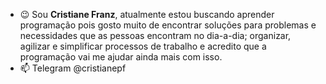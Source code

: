 - 😉 Sou <b>Cristiane Franz</b>, atualmente estou buscando aprender programação pois gosto muito de encontrar soluções para problemas e necessidades que as pessoas encontram no dia-a-dia; organizar, agilizar e simplificar processos de trabalho e acredito que a programação vai me ajudar ainda mais com isso.
- 📫 Telegram @cristianepf

<!---
cristianepf/cristianepf is a ✨ special ✨ repository because its `README.md` (this file) appears on your GitHub profile.
You can click the Preview link to take a look at your changes.
--->
